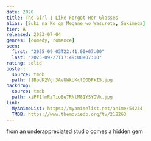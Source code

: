 ```yaml
---
date: 2020
title: The Girl I Like Forgot Her Glasses
alias: [Suki na Ko ga Megane wo Wasureta, Sukimega]
tier: A
released: 2023-07-04
genres: [comedy, romance]
seen:
  first: "2025-09-03T22:41:00+07:00"
  last: "2025-09-27T17:49:00+07:00"
rating: solid
poster:
  source: tmdb
  path: t1BpdK2Vgr3AvUWkUKclDODFkI5.jpg
backdrop:
  source: tmdb
  path: xiPF1fmRzTio8e7RNtM81YSYOVk.jpg
link:
  MyAnimeList: https://myanimelist.net/anime/54234
  TMDB: https://www.themoviedb.org/tv/218263
---
```


from an underappreciated studio comes a hidden gem
